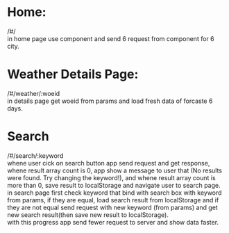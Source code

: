 # Home:
/#/  
in home page use <weather> component and send 6 request from <weather> component for 6 city.

# Weather Details Page:
/#/weather/:woeid  
in details page get woeid from params and load fresh data of forcaste 6 days.

# Search
/#/search/:keyword  
whene user cick on search button app send request and get response, whene result array count is 0, app show a message to user that (No results were found. Try changing the keyword!), and whene result array count is more than 0, save result to localStorage and navigate user to search page.  
in search page first check keyword that bind with search box with keyword from params, if they are equal, load search result from localStorage and if they are not equal send request with new keyword (from params) and get new search result(then save new result to localStorage).  
with this progress app send fewer request to server and show data faster.  
